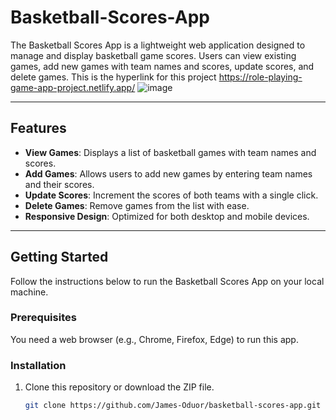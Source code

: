 # Basketball-Scores-App
The Basketball Scores App is a lightweight web application designed to manage and display basketball game scores. Users can view existing games, add new games with team names and scores, update scores, and delete games.
This is the hyperlink for this project https://role-playing-game-app-project.netlify.app/
![image](https://github.com/user-attachments/assets/0ad2bf5d-34f9-4b88-b2fc-8e171ca38c34)

---

## Features

- **View Games**: Displays a list of basketball games with team names and scores.
- **Add Games**: Allows users to add new games by entering team names and their scores.
- **Update Scores**: Increment the scores of both teams with a single click.
- **Delete Games**: Remove games from the list with ease.
- **Responsive Design**: Optimized for both desktop and mobile devices.

---

## Getting Started

Follow the instructions below to run the Basketball Scores App on your local machine.

### Prerequisites
You need a web browser (e.g., Chrome, Firefox, Edge) to run this app.

### Installation

1. Clone this repository or download the ZIP file.
   ```bash
   git clone https://github.com/James-Oduor/basketball-scores-app.git
